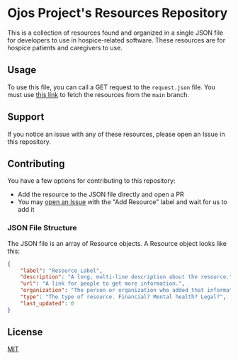 # Ojos Project's Resources Repository

This is a collection of resources found and organized in a single JSON file for
developers to use in hospice-related software. These resources are for hospice
patients and caregivers to use.

## Usage

To use this file, you can call a GET request to the `request.json` file. You
must use
[this link](https://raw.githubusercontent.com/ojosproject/resources/main/resources.json)
to fetch the resources from the `main` branch.

## Support

If you notice an issue with any of these resources, please open an Issue in this
repository.

## Contributing

You have a few options for contributing to this repository:

- Add the resource to the JSON file directly and open a PR
- You may [open an Issue](https://github.com/ojosproject/resources/issues/new/choose/)
  with the "Add Resource" label and wait for us to add it

### JSON File Structure

The JSON file is an array of Resource objects. A Resource object looks like
this:

```json
{
    "label": "Resource Label",
    "description": "A long, multi-line description about the resource.",
    "url": "A link for people to get more information.",
    "organization": "The person or organization who added that information.",
    "type": "The type of resource. Financial? Mental health? Legal?",
    "last_updated": 0
}
```

## License

[MIT](https://choosealicense.com/licenses/mit/)
